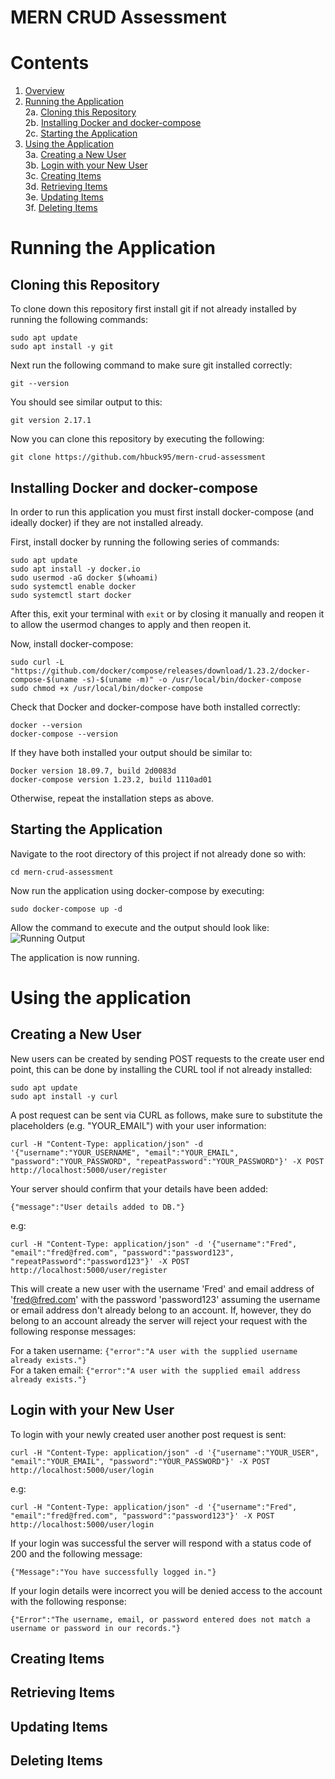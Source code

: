# MERN CRUD Assessment

# Contents
1. [Overview](https://github.com/hbuck95/mern-crud-assessment#mern-crud-assessment)
2. [Running the Application](https://github.com/hbuck95/mern-crud-assessment#running-the-application)\
2a. [Cloning this Repository](https://github.com/hbuck95/mern-crud-assessment#cloning-this-repository)\
2b. [Installing Docker and docker-compose](https://github.com/hbuck95/mern-crud-assessment#installing-docker-and-docker-compose)\
2c. [Starting the Application](https://github.com/hbuck95/mern-crud-assessment#starting-the-application)
3. [Using the Application](https://github.com/hbuck95/mern-crud-assessment#using-the-application)\
3a. [Creating a New User](https://github.com/hbuck95/mern-crud-assessment#creating-a-new-user)\
3b. [Login with your New User](https://github.com/hbuck95/mern-crud-assessment#login-with-your-new-user)\
3c. [Creating Items](https://github.com/hbuck95/mern-crud-assessment#creating-items)\
3d. [Retrieving Items](https://github.com/hbuck95/mern-crud-assessment#retrieving-items)\
3e. [Updating Items](https://github.com/hbuck95/mern-crud-assessment#updating-items)\
3f. [Deleting Items](https://github.com/hbuck95/mern-crud-assessment#deleting-items)

# Running the Application

## Cloning this Repository
To clone down this repository first install git if not already installed by running the following commands:
```
sudo apt update
sudo apt install -y git
```

Next run the following command to make sure git installed correctly:
```
git --version
```

You should see similar output to this:
```
git version 2.17.1
```

Now you can clone this repository by executing the following:
```
git clone https://github.com/hbuck95/mern-crud-assessment
```

## Installing Docker and docker-compose
In order to run this application you must first install docker-compose (and ideally docker) if they are not installed already.

First, install docker by running the following series of commands:
```
sudo apt update
sudo apt install -y docker.io
sudo usermod -aG docker $(whoami)
sudo systemctl enable docker
sudo systemctl start docker
```

After this, exit your terminal with ```exit``` or by closing it manually and reopen it to allow the usermod changes to apply and then reopen it.

Now, install docker-compose:
```
sudo curl -L "https://github.com/docker/compose/releases/download/1.23.2/docker-compose-$(uname -s)-$(uname -m)" -o /usr/local/bin/docker-compose
sudo chmod +x /usr/local/bin/docker-compose
```

Check that Docker and docker-compose have both installed correctly:
```
docker --version
docker-compose --version
```

If they have both installed your output should be similar to:
```
Docker version 18.09.7, build 2d0083d
docker-compose version 1.23.2, build 1110ad01
```

Otherwise, repeat the installation steps as above.

## Starting the Application
Navigate to the root directory of this project if not already done so with:
```
cd mern-crud-assessment
```

Now run the application using docker-compose by executing:
```
sudo docker-compose up -d
```

Allow the command to execute and the output should look like:
![Running Output](https://i.imgur.com/tgWSeAO.png)

The application is now running.

# Using the application

## Creating a New User
New users can be created by sending POST requests to the create user end point, this can be done by installing the CURL tool if not already installed:
```
sudo apt update
sudo apt install -y curl
```

A post request can be sent via CURL as follows, make sure to substitute the placeholders (e.g. "YOUR_EMAIL") with your user information:
```
curl -H "Content-Type: application/json" -d '{"username":"YOUR_USERNAME", "email":"YOUR_EMAIL", "password":"YOUR_PASSWORD", "repeatPassword":"YOUR_PASSWORD"}' -X POST http://localhost:5000/user/register
```
Your server should confirm that your details have been added:
```
{"message":"User details added to DB."}
```

e.g:
```
curl -H "Content-Type: application/json" -d '{"username":"Fred", "email":"fred@fred.com", "password":"password123", "repeatPassword":"password123"}' -X POST http://localhost:5000/user/register
```

This will create a new user with the username 'Fred' and email address of 'fred@fred.com' with the password 'password123' assuming the username or email address don't already belong to an account. If, however, they do belong to an account already the server will reject your request with the following response messages:

  For a taken username: ```{"error":"A user with the supplied username already exists."}```\
  For a taken email: ```{"error":"A user with the supplied email address already exists."}```

## Login with your New User
To login with your newly created user another post request is sent:
```
curl -H "Content-Type: application/json" -d '{"username":"YOUR_USER", "email":"YOUR_EMAIL", "password":"YOUR_PASSWORD"}' -X POST http://localhost:5000/user/login
```

e.g:
```
curl -H "Content-Type: application/json" -d '{"username":"Fred", "email":"fred@fred.com", "password":"password123"}' -X POST http://localhost:5000/user/login
```

If your login was successful the server will respond with a status code of 200 and the following message:
```
{"Message":"You have successfully logged in."}
```

If your login details were incorrect you will be denied access to the account with the following response:
```
{"Error":"The username, email, or password entered does not match a username or password in our records."}
```

## Creating Items


## Retrieving Items

## Updating Items

## Deleting Items


